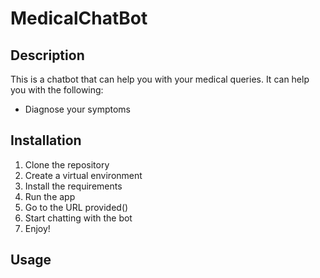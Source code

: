 # MedicalChatBot

## Description
This is a chatbot that can help you with your medical queries. It can help you with the following:
- Diagnose your symptoms


## Installation
1. Clone the repository
2. Create a virtual environment
3. Install the requirements
4. Run the app
5. Go to the URL provided()
6. Start chatting with the bot
7. Enjoy!

## Usage